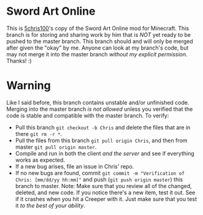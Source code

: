 Sword Art Online
================

This is [5chris100](https://github.com/5chris100)'s copy of the Sword Art Online mod for Minecraft. This branch is for storing and sharing work by him that is *NOT* yet ready to be pushed to the master branch. This branch should and will only be merged after given the "okay" by me. Anyone can look at my branch's code, but may not merge it into the master branch _without my explicit permission_. Thanks! :)

Warning
=======

Like I said before, this branch contains unstable and/or unfinished code.
Merging into the master branch *is not allowed* unless you verified that the code is stable and compatible with the master branch.
To verify:
* Pull this branch `git checkout -b Chris` and delete the files that are in there `git rm -r *`.
* Pull the files from this branch `git pull origin Chris`, and then from master `git pull origin master`.
* Compile and run in both the client *and the server* and see if everything works as expected.
* If a new bug arises, file an issue in Chris' repo.
* If no new bugs are found, commit `git commit -m "Verification of Chris: [mm/dd/yy hh:mm]"` and push (`git push origin master`) this branch to master.
Note: Make sure that you review all of the changed, deleted, and new code. If you notice there's a new item, test it out. See if it crashes when you hit a Creeper with it.
Just make sure that you test it *to the best of your ability*.